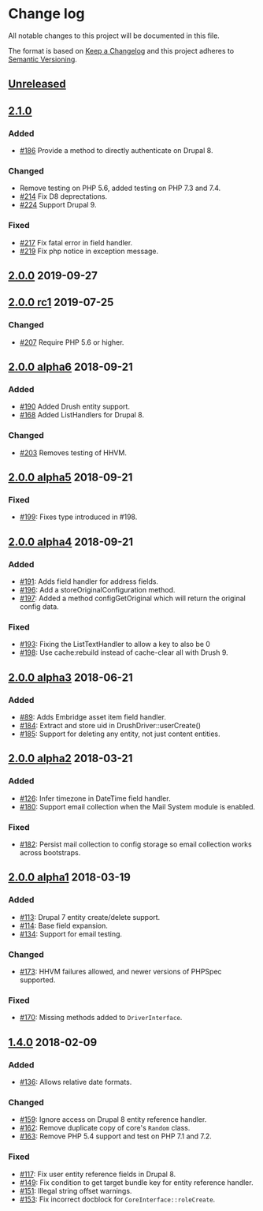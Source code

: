 # Change log

All notable changes to this project will be documented in this file.

The format is based on [Keep a Changelog](http://keepachangelog.com/)
and this project adheres to [Semantic Versioning](http://semver.org/).

## [Unreleased]
## [2.1.0]
### Added
  * [#186](https://github.com/jhedstrom/DrupalDriver/issues/168) Provide a method to directly authenticate on Drupal 8.
### Changed
  * Remove testing on PHP 5.6, added testing on PHP 7.3 and 7.4.
  * [#214](https://github.com/jhedstrom/DrupalDriver/pull/214) Fix D8 deprectations.
  * [#224](https://github.com/jhedstrom/DrupalDriver/pull/224) Support Drupal 9.
### Fixed
  * [#217](https://github.com/jhedstrom/DrupalDriver/pull/217) Fix fatal error in field handler.
  * [#219](https://github.com/jhedstrom/DrupalDriver/issues/219) Fix php notice in exception message.
## [2.0.0] 2019-09-27
## [2.0.0 rc1] 2019-07-25
### Changed
  * [#207](https://github.com/jhedstrom/DrupalDriver/pull/207) Require PHP 5.6 or higher.
## [2.0.0 alpha6] 2018-09-21
### Added
  * [#190](https://github.com/jhedstrom/DrupalDriver/pull/190) Added Drush entity support.
  * [#168](https://github.com/jhedstrom/DrupalDriver/issues/168) Added ListHandlers for Drupal 8.
### Changed
  * [#203](https://github.com/jhedstrom/DrupalDriver/pull/203) Removes testing of HHVM.
## [2.0.0 alpha5] 2018-09-21
### Fixed
  * [#199](https://github.com/jhedstrom/DrupalDriver/pull/199): Fixes type
    introduced in #198.
## [2.0.0 alpha4] 2018-09-21
### Added
  * [#191](https://github.com/jhedstrom/DrupalDriver/pull/191): Adds field
    handler for address fields.
  * [#196](https://github.com/jhedstrom/DrupalDriver/pull/196): Add a
    storeOriginalConfiguration method.
  * [#197](https://github.com/jhedstrom/DrupalDriver/pull/197): Added a method
    configGetOriginal which will return the original config data.
### Fixed
  * [#193](https://github.com/jhedstrom/DrupalDriver/pull/193): Fixing the
    ListTextHandler to allow a key to also be 0
  * [#198](https://github.com/jhedstrom/DrupalDriver/pull/198): Use
    cache:rebuild instead of cache-clear all with Drush 9.
## [2.0.0 alpha3] 2018-06-21
### Added
  * [#89](https://github.com/jhedstrom/DrupalDriver/pull/89): Adds Embridge asset
    item field handler.
  * [#184](https://github.com/jhedstrom/DrupalDriver/pull/184): Extract and store
    uid in DrushDriver::userCreate()
  * [#185](https://github.com/jhedstrom/DrupalDriver/pull/185): Support for
    deleting any entity, not just content entities.
## [2.0.0 alpha2] 2018-03-21
### Added
  * [#126](https://github.com/jhedstrom/DrupalDriver/pull/126): Infer timezone
    in DateTime field handler.
  * [#180](https://github.com/jhedstrom/DrupalDriver/pull/180): Support email
    collection when the Mail System module is enabled.
### Fixed
  * [#182](https://github.com/jhedstrom/DrupalDriver/pull/182): Persist mail
    collection to config storage so email collection works across bootstraps.

## [2.0.0 alpha1] 2018-03-19
### Added
  * [#113](https://github.com/jhedstrom/DrupalDriver/pull/113): Drupal 7 entity
    create/delete support.
  * [#114](https://github.com/jhedstrom/DrupalDriver/pull/114): Base field
    expansion.
  * [#134](https://github.com/jhedstrom/DrupalDriver/pull/134): Support for
    email testing.
### Changed
  * [#173](https://github.com/jhedstrom/DrupalDriver/pull/173): HHVM failures
    allowed, and newer versions of PHPSpec supported.
### Fixed
  * [#170](https://github.com/jhedstrom/DrupalDriver/pull/170): Missing methods
    added to `DriverInterface`.

## [1.4.0] 2018-02-09
### Added
  * [#136](https://github.com/jhedstrom/DrupalDriver/pull/136): Allows relative
    date formats.
### Changed
  * [#159](https://github.com/jhedstrom/DrupalDriver/pull/159): Ignore access on
    Drupal 8 entity reference handler.
  * [#162](https://github.com/jhedstrom/DrupalDriver/pull/162): Remove duplicate
    copy of core's `Random` class.
  * [#163](https://github.com/jhedstrom/DrupalDriver/pull/163): Remove PHP 5.4
    support and test on PHP 7.1 and 7.2.
### Fixed
  * [#117](https://github.com/jhedstrom/DrupalDriver/pull/117): Fix user entity
    reference fields in Drupal 8.
  * [#149](https://github.com/jhedstrom/DrupalDriver/pull/149): Fix condition to
    get target bundle key for entity reference handler.
  * [#151](https://github.com/jhedstrom/DrupalDriver/pull/151): Illegal string
    offset warnings.
  * [#153](https://github.com/jhedstrom/DrupalDriver/pull/153): Fix incorrect
    docblock for `CoreInterface::roleCreate`.


[Unreleased]: https://github.com/jhedstrom/DrupalDriver/compare/v2.1.0...HEAD
[2.1.0]: https://github.com/jhedstrom/DrupalDriver/compare/v2.0.0...v2.1.0
[2.0.0]: https://github.com/jhedstrom/DrupalDriver/compare/v2.0.0-rc1...v2.0.0
[2.0.0 rc1]: https://github.com/jhedstrom/DrupalDriver/compare/v2.0.0-alpha6...v2.0.0-rc1
[2.0.0 alpha6]: https://github.com/jhedstrom/DrupalDriver/compare/v2.0.0-alpha5...HEAD
[2.0.0 alpha5]: https://github.com/jhedstrom/DrupalDriver/compare/v2.0.0-alpha4...v2.0.0-alpha5
[2.0.0 alpha4]: https://github.com/jhedstrom/DrupalDriver/compare/v2.0.0-alpha3...v2.0.0-alpha4
[2.0.0 alpha3]: https://github.com/jhedstrom/DrupalDriver/compare/v2.0.0-alpha2...v2.0.0-alpha3
[2.0.0 alpha2]: https://github.com/jhedstrom/DrupalDriver/compare/v2.0.0-alpha1...v2.0.0-alpha2
[2.0.0 alpha1]: https://github.com/jhedstrom/DrupalDriver/compare/v1.4.0...v2.0.0-alpha1
[1.4.0]: https://github.com/jhedstrom/DrupalDriver/compare/v1.3.2...v1.4.0
